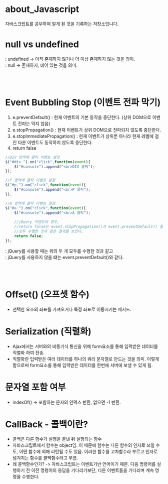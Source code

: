 # about_Javascript
자바스크립트를 공부하며 알게 된 것을 기록하는 저장소입니다.

# null vs undefined

: undefined -> 아직 존재하지 않거나 더 이상 존재하지 않는 것을 의미. <br/>
: null -> 존재하지, 비어 있는 것을 의미.

<br/><br/>

# Event Bubbling Stop (이벤트 전파 막기)
1. e.preventDefault()
: 현재 이벤트의 기본 동작을 중단한다. (상위 DOM으로 이벤트 전파는 막지 않음)
2. e.stopPropagation()
: 현재 이벤트가 상위 DOM으로 전파되지 않도록 중단한다.
3. e.stopImmediatePropagation()
: 현재 이벤트가 상위뿐 아니라 현재 레벨에 걸린 다른 이벤트도 동작하지 않도록 중단한다.
4. return false
``` javascript
//DIV 영역에 클릭 이벤트 설정
$("#div_").on("click",function(event){
    $("#console").append("<br>DIV 클릭");
});

//P 영역에 클릭 이벤트 설정
$("#p_").on("click",function(event){
    $("#console").append("<br>P 클릭");
});

//A 영역에 클릭 이벤트 설정
$("#a_").on("click",function(event){
    $("#console").append("<br>A 클릭");
    
    //jQuery 이벤트의 경우,
    //return false는 event.stopPropagation()과 event.preventDefault() 를
    //모두 수행한 것과 같은 결과를 보인다.
    return false;
});
```
: jQuery를 사용할 때는 위의 두 개 모두를 수행한 것과 같고 <br/>
: jQuery를 사용하지 않을 떄는 event.preventDefault()와 같다. 


<br/><br/>

# Offset() (오프셋 함수)
- 선택한 요소의 좌표를 가져오거나 특정 좌표로 이동시키는 메서드. 

# Serialization (직렬화)
- Ajax에서는 서버와의 비동기식 통신을 위해 form요소를 통해 입력받은 데이터를 직렬화 하여 전송.
- 직렬화란 입력받은 여러 데이터를 하나의 쿼리 문자열로 만드는 것을 의미. 이렇게 함으로써 form요소를 통해 입력받은 데이터를 한번에 서버에 보낼 수 있게 됨.

# 문자열 포함 여부
- indexOf() -> 포함하는 문자의 인덱스 반환, 없으면 -1 반환.

# CallBack - 콜백이란?
- 콜백은 다른 함수가 실행을 끝낸 뒤 실행되는 함수
- 자바스크립트에서 함수는 object임. 이 때문에 함수는 다른 함수의 인자로 쓰일 수도, 어떤 함수에 의해 리턴될 수도 있음. 이러한 함수를 고차함수라 부르고 인자로 넘겨지는 함수를 콜백함수라고 부름.
- 왜 콜백함수인가? -> 자바스크립트는 이벤트기반 언어이기 때문. 다음 명령어를 실행하기 전 이전 명령어의 응답을 기다리기보단, 다른 이벤트들을 기다리며 계속 명령을 수행한다. 

